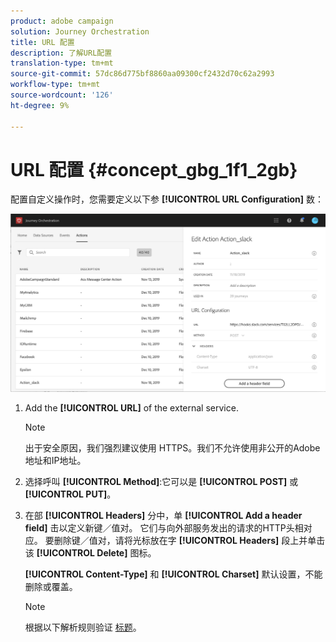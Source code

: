 ```yaml
---
product: adobe campaign
solution: Journey Orchestration
title: URL 配置
description: 了解URL配置
translation-type: tm+mt
source-git-commit: 57dc86d775bf8860aa09300cf2432d70c62a2993
workflow-type: tm+mt
source-wordcount: '126'
ht-degree: 9%

---
```



# URL 配置 {#concept_gbg_1f1_2gb}

配置自定义操作时，您需要定义以下参 **[!UICONTROL URL Configuration]** 数：

![](../assets/journeyurlconfiguration.png)

1. Add the **[!UICONTROL URL]** of the external service.

   >[!NOTE]
   >
   >出于安全原因，我们强烈建议使用 HTTPS。我们不允许使用非公开的Adobe地址和IP地址。

1. 选择呼叫 **[!UICONTROL Method]**:它可以是 **[!UICONTROL POST]** 或 **[!UICONTROL PUT]**。
1. 在部 **[!UICONTROL Headers]** 分中，单 **[!UICONTROL Add a header field]** 击以定义新键／值对。 它们与向外部服务发出的请求的HTTP头相对应。 要删除键／值对，请将光标放在字 **[!UICONTROL Headers]** 段上并单击该 **[!UICONTROL Delete]** 图标。

   **[!UICONTROL Content-Type]** 和 **[!UICONTROL Charset]** 默认设置，不能删除或覆盖。

   >[!NOTE]
   >
   >根据以下解析规则验证 [标题](https://tools.ietf.org/html/rfc7230#section-3.2.4)。
